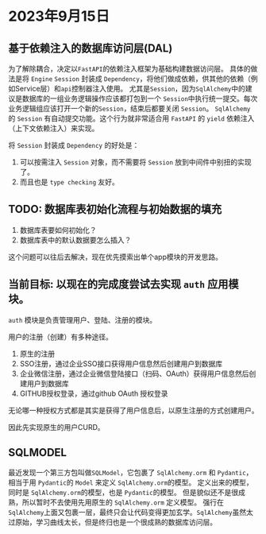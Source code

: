 # 2023年9月15日

## 基于依赖注入的数据库访问层(DAL)

为了解除耦合，决定以`FastAPI`的依赖注入框架为基础构建数据访问层。
具体的做法是将 `Engine` `Session` 封装成 `Dependency`，将他们做成依赖，供其他的依赖（例如Service层）和`api`控制器注入使用。
尤其是`Session`，因为`SqlAlchemy`中的建议是数据库的一组业务逻辑操作应该都打包到一个 `Session`中执行统一提交。每次业务逻辑组应该打开一个新的`Session`，结束后都要关闭 `Session`。 `SqlAlchemy` 的 `Session` 有自动提交功能。这个行为就非常适合用 `FastAPI` 的 `yield` 依赖注入（上下文依赖注入）来实现。

将 `Session` 封装成 `Dependency` 的好处是：
1. 可以按需注入 `Session` 对象，而不需要将 `Session` 放到中间件中别扭的实现了。
2. 而且也是 `type checking` 友好。


## TODO: 数据库表初始化流程与初始数据的填充

1. 数据库表要如何初始化？
2. 数据库表中的默认数据要怎么插入？

这个问题可以往后去解决，现在优先摸索出单个app模块的开发思路。

## 当前目标: 以现在的完成度尝试去实现 `auth` 应用模块。

`auth` 模块是负责管理用户、登陆、注册的模块。

用户的注册（创建）有多种途径。

1. 原生的注册
2. SSO注册，通过企业SSO接口获得用户信息然后创建用户到数据库
3. 企业微信注册，通过企业微信登陆接口（扫码、OAuth）获得用户信息然后创建用户到数据库
4. GITHUB授权登录，通过github OAuth 授权登录

无论哪一种授权方式都是其实是获得了用户信息后，以原生注册的方式创建用户。

因此先实现原生的用户CURD。


## SQLMODEL

最近发现一个第三方包叫做`SQLModel`，它包裹了 `SqlAlchemy.orm` 和 `Pydantic`，相当于用 `Pydantic`的 `Model` 来定义 `SqlAlchemy.orm`的模型。
定义出来的模型，同时是 `SqlAlchemy.orm`的模型，也是 `Pydantic`的模型。
但是貌似还不是很成熟，所以暂时不去使用先用原生的 `SqlAlchemy.orm` 定义模型。
强行在 `SqlAlchemy`上面又包裹一层，最终只会让代码变得更加玄学。`SqlAlchemy`虽然太过原始，学习曲线太长，但是终归也是一个很成熟的数据库访问层。